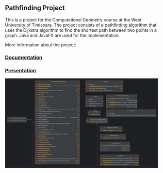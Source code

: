 ## Pathfinding Project


This is a project for the Computational Geometry course at the West University of Timisoara. The project consists of a pathfinding algorithm that uses the
Dijkstra algorithm to find the shortest path between two points in a graph. Java and JavaFX are used for the implementation.

More Information about the project:

### [Documentation](./docs/Shortest%20Path%20Among%20Obstacles%20Documentation.pdf)
### [Presentation](./docs/Shortest%20Path%20Among%20Obstacles%20Presentation.pptx)
![Diagram](./docs/PathfindingProjectDiagram.svg)